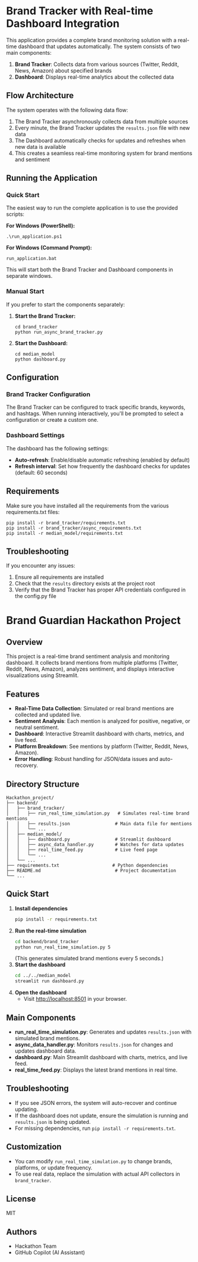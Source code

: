 # Brand Tracker with Real-time Dashboard Integration

This application provides a complete brand monitoring solution with a real-time dashboard that updates automatically. The system consists of two main components:

1. **Brand Tracker**: Collects data from various sources (Twitter, Reddit, News, Amazon) about specified brands
2. **Dashboard**: Displays real-time analytics about the collected data

## Flow Architecture

The system operates with the following data flow:

1. The Brand Tracker asynchronously collects data from multiple sources
2. Every minute, the Brand Tracker updates the `results.json` file with new data
3. The Dashboard automatically checks for updates and refreshes when new data is available
4. This creates a seamless real-time monitoring system for brand mentions and sentiment

## Running the Application

### Quick Start

The easiest way to run the complete application is to use the provided scripts:

**For Windows (PowerShell):**
```
.\run_application.ps1
```

**For Windows (Command Prompt):**
```
run_application.bat
```

This will start both the Brand Tracker and Dashboard components in separate windows.

### Manual Start

If you prefer to start the components separately:

1. **Start the Brand Tracker:**
   ```
   cd brand_tracker
   python run_async_brand_tracker.py
   ```

2. **Start the Dashboard:**
   ```
   cd median_model
   python dashboard.py
   ```

## Configuration

### Brand Tracker Configuration

The Brand Tracker can be configured to track specific brands, keywords, and hashtags. When running interactively, you'll be prompted to select a configuration or create a custom one.

### Dashboard Settings

The dashboard has the following settings:

- **Auto-refresh**: Enable/disable automatic refreshing (enabled by default)
- **Refresh interval**: Set how frequently the dashboard checks for updates (default: 60 seconds)

## Requirements

Make sure you have installed all the requirements from the various requirements.txt files:

```
pip install -r brand_tracker/requirements.txt
pip install -r brand_tracker/async_requirements.txt
pip install -r median_model/requirements.txt
```

## Troubleshooting

If you encounter any issues:

1. Ensure all requirements are installed
2. Check that the `results` directory exists at the project root
3. Verify that the Brand Tracker has proper API credentials configured in the config.py file

# Brand Guardian Hackathon Project

## Overview
This project is a real-time brand sentiment analysis and monitoring dashboard. It collects brand mentions from multiple platforms (Twitter, Reddit, News, Amazon), analyzes sentiment, and displays interactive visualizations using Streamlit.

## Features
- **Real-Time Data Collection**: Simulated or real brand mentions are collected and updated live.
- **Sentiment Analysis**: Each mention is analyzed for positive, negative, or neutral sentiment.
- **Dashboard**: Interactive Streamlit dashboard with charts, metrics, and live feed.
- **Platform Breakdown**: See mentions by platform (Twitter, Reddit, News, Amazon).
- **Error Handling**: Robust handling for JSON/data issues and auto-recovery.

## Directory Structure
```
Hackathon_project/
├── backend/
│   ├── brand_tracker/
│   │   ├── run_real_time_simulation.py   # Simulates real-time brand mentions
│   │   ├── results.json                 # Main data file for mentions
│   │   └── ...
│   ├── median_model/
│   │   ├── dashboard.py                 # Streamlit dashboard
│   │   ├── async_data_handler.py        # Watches for data updates
│   │   ├── real_time_feed.py            # Live feed page
│   │   └── ...
│   └── ...
├── requirements.txt                    # Python dependencies
├── README.md                            # Project documentation
└── ...
```

## Quick Start
1. **Install dependencies**
   ```bash
   pip install -r requirements.txt
   ```
2. **Run the real-time simulation**
   ```bash
   cd backend/brand_tracker
   python run_real_time_simulation.py 5
   ```
   (This generates simulated brand mentions every 5 seconds.)
3. **Start the dashboard**
   ```bash
   cd ../../median_model
   streamlit run dashboard.py
   ```
4. **Open the dashboard**
   - Visit [http://localhost:8501](http://localhost:8501) in your browser.

## Main Components
- **run_real_time_simulation.py**: Generates and updates `results.json` with simulated brand mentions.
- **async_data_handler.py**: Monitors `results.json` for changes and updates dashboard data.
- **dashboard.py**: Main Streamlit dashboard with charts, metrics, and live feed.
- **real_time_feed.py**: Displays the latest brand mentions in real time.

## Troubleshooting
- If you see JSON errors, the system will auto-recover and continue updating.
- If the dashboard does not update, ensure the simulation is running and `results.json` is being updated.
- For missing dependencies, run `pip install -r requirements.txt`.

## Customization
- You can modify `run_real_time_simulation.py` to change brands, platforms, or update frequency.
- To use real data, replace the simulation with actual API collectors in `brand_tracker`.

## License
MIT

## Authors
- Hackathon Team
- GitHub Copilot (AI Assistant)
